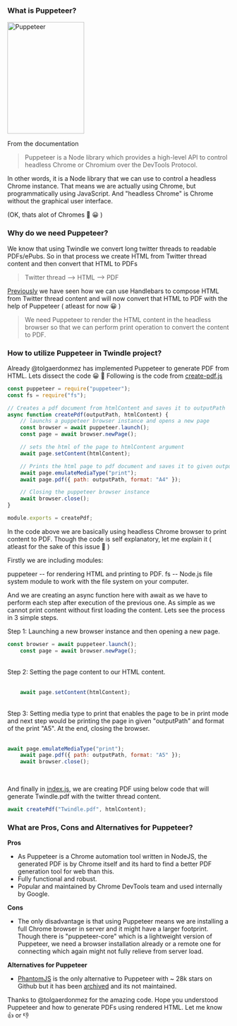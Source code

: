 ### **What is Puppeteer?**

<img src="https://user-images.githubusercontent.com/5336488/96694886-a2195480-13a6-11eb-9311-29ce9a6680e4.png" alt="Puppeteer" width="174" height="253">

From the documentation

> Puppeteer is a Node library which provides a high-level API to control headless Chrome or Chromium over the DevTools Protocol.

In other words, it is a Node library that we can use to control a headless Chrome instance. That means we are actually using Chrome, but programmatically using JavaScript. And "headless Chrome" is Chrome without the graphical user interface.

(OK, thats alot of Chromes :hammer: :grinning: )

### **Why do we need Puppeteer?**

We know that using Twindle we convert long twitter threads to readable PDFs/ePubs. So in that process we create HTML from Twitter thread content and then convert that HTML to PDFs

> Twitter thread --> HTML --> PDF

[Previously](https://github.com/twindle-co/twindle/issues/415) we have seen how we can use Handlebars to compose HTML from Twitter thread content and will now convert that HTML to PDF with the help of Puppeteer ( atleast for now :grinning: )

> We need Puppeteer to render the HTML content in the headless browser so that we can perform print operation to convert the content to PDF.

### **How to utilize Puppeteer in Twindle project?**

Already @tolgaerdonmez has implemented Puppeteer to generate PDF from HTML. Lets dissect the code :grinning: :hocho: 
Following is the code from [create-pdf.js](https://github.com/twindle-co/twindle/blob/main/playground/cli/pdf-from-html-cli/create-pdf.js)

```javascript
const puppeteer = require("puppeteer");
const fs = require("fs");

// Creates a pdf document from htmlContent and saves it to outputPath
async function createPdf(outputPath, htmlContent) {
	// launchs a puppeteer browser instance and opens a new page
	const browser = await puppeteer.launch();
	const page = await browser.newPage();

	// sets the html of the page to htmlContent argument
	await page.setContent(htmlContent);

	// Prints the html page to pdf document and saves it to given outputPath
	await page.emulateMediaType("print");
	await page.pdf({ path: outputPath, format: "A4" });

	// Closing the puppeteer browser instance
	await browser.close();
}

module.exports = createPdf;
```

In the code above we are basically using headless Chrome browser to print content to PDF.
Though the code is self explanatory, let me explain it ( atleast for the sake of this issue :grimacing: )

Firstly we are including modules:

puppeteer -- for rendering HTML and printing to PDF.
fs -- Node.js file system module to work with the file system on your computer.

And we are creating an async function here with await as we have to perform each step after execution of the previous one.
As simple as we cannot print content without first loading the content. Lets see the process in 3 simple steps.

Step 1: Launching a new browser instance and then opening a new page.

```javascript
const browser = await puppeteer.launch();
	const page = await browser.newPage();
```
<br>
Step 2: Setting the page content to our HTML content.
<br><br>


```javascript
	await page.setContent(htmlContent);
```
<br>
Step 3: Setting media type to print that enables the page to be in print mode and next step would be printing the page in given "outputPath" and format of the print "A5". At the end, closing the browser.
<br> <br>

```javascript
await page.emulateMediaType("print");
	await page.pdf({ path: outputPath, format: "A5" });
	await browser.close();
```
<br>

And finally in [index.js](https://github.com/twindle-co/twindle/blob/main/playground/cli/pdf-from-html-cli/index.js), we are creating PDF using below code that will generate Twindle.pdf with the twitter thread content.

```javascript
await createPdf("Twindle.pdf", htmlContent);
```


### **What are Pros, Cons and Alternatives for Puppeteer?**
**Pros**

- As Puppeteer is a Chrome automation tool written in NodeJS, the generated PDF is by Chrome itself and its hard to find a better PDF generation tool for web than this.
- Fully functional and robust.
- Popular and maintained by Chrome DevTools team and used internally by Google.

**Cons**
- The only disadvantage is that using Puppeteer means we are installing a full Chrome browser in server and it might have a larger footprint. Though there is "puppeteer-core" which is a lightweight version of Puppeteer, we need a browser installation already or a remote one for connecting which again might not fully relieve from server load.

**Alternatives for Puppeteer**

- [PhantomJS](https://github.com/ariya/phantomjs) is the only alternative to Puppeteer with ~ 28k stars on Github but it has been [archived](https://github.com/ariya/phantomjs/issues/15344) and its not maintained.


Thanks to @tolgaerdonmez  for the amazing code.
Hope you understood Puppeteer and how to generate PDFs using rendered HTML.
Let me know 👍 or 👎
